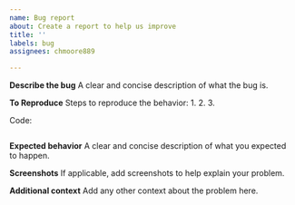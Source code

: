 ```yaml
---
name: Bug report
about: Create a report to help us improve
title: ''
labels: bug
assignees: chmoore889

---
```


**Describe the bug**
A clear and concise description of what the bug is.

**To Reproduce**
Steps to reproduce the behavior:
1. 
2. 
3. 

Code:
```

```

**Expected behavior**
A clear and concise description of what you expected to happen.

**Screenshots**
If applicable, add screenshots to help explain your problem.

**Additional context**
Add any other context about the problem here.

